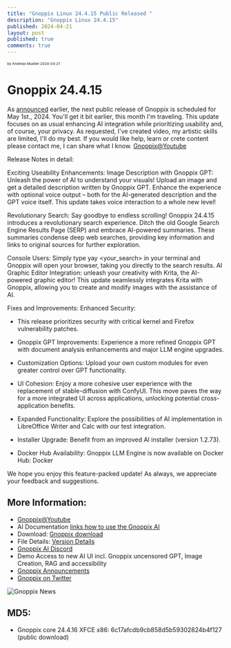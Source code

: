 ```yaml
---
title: "Gnoppix Linux 24.4.15 Public Released "
description: "Gnoppix Linux 24.4.15"
published: 2024-04-21
layout: post
published: true
comments: true
---
```


<sub><sub><sub> by Andreas Mueller 2024-04-21 <sub><sub><sub>

# Gnoppix 24.4.15  

As [announced](https://gnoppix.atlassian.net/wiki/spaces/GDP/pages/52592728) earlier, the next public release of Gnoppix is scheduled for May 1st., 2024. You'll get it bit earlier, this month I'm traveling. This update focuses on as usual enhancing AI integration while prioritizing usability and, of course, your privacy. As requested, I've created video, my artistic skills are limited, I'll do my best. If you would like help, learn or crete content please contact me, I can share what I know. [Gnoppix@Youtube](https://youtu.be/wMoo2Ht_SXM?si=vWkDIe8JJG1gcwrf)  

Release Notes in detail: 

Exciting Useability Enhancements:
Image Description with Gnoppix GPT: Unleash the power of AI to understand your visuals! Upload an image and get a detailed description written by Gnoppix GPT. Enhance the experience with optional voice output – both for the AI-generated description and the GPT voice itself. This update takes voice interaction to a whole new level!

Revolutionary Search: Say goodbye to endless scrolling! Gnoppix 24.4.15 introduces a revolutionary search experience. Ditch the old Google Search Engine Results Page (SERP) and embrace AI-powered summaries. These summaries condense deep web searches, providing key information and links to original sources for further exploration.

Console Users: Simply type yay <your_search> in your terminal and Gnoppix will open your browser, taking you directly to the search results.
AI Graphic Editor Integration: unleash your creativity with Krita, the AI-powered graphic editor! This update seamlessly integrates Krita with Gnoppix, allowing you to create and modify images with the assistance of AI.

Fixes and Improvements:
Enhanced Security: 

- This release prioritizes security with critical kernel and Firefox vulnerability patches.

- Gnoppix GPT Improvements: Experience a more refined Gnoppix GPT with document analysis enhancements and major LLM engine upgrades.

- Customization Options: Upload your own custom modules for even greater control over GPT functionality.

- UI Cohesion: Enjoy a more cohesive user experience with the replacement of stable-diffusion with ConfyUI. This move paves the way for a more integrated UI across applications, unlocking potential cross-application benefits.

- Expanded Functionality: Explore the possibilities of AI implementation in LibreOffice Writer and Calc with our test integration.

- Installer Upgrade: Benefit from an improved AI installer (version 1.2.73).

- Docker Hub Availability: Gnoppix LLM Engine is now available on Docker Hub: Docker 

We hope you enjoy this feature-packed update! As always, we appreciate your feedback and suggestions.

## More Information:
- [Gnoppix@Youtube](https://youtu.be/wMoo2Ht_SXM?si=vWkDIe8JJG1gcwrf)
- AI Documentation [links how to use the Gnoppix AI](https://gnoppix.atlassian.net/wiki/x/PYAY) 
- Download: [Gnoppix download](https://gnoppix.atlassian.net/wiki/x/HgAwAQ) 
- File Details: [Version Details](http://archive.gnoppix.com/packages/24/devel-24.1.txt)
- [Gnoppix AI Discord](https://discord.com/invite/tmHjQmgBW9)
- Demo Access to new AI UI incl. Gnoppix uncensored GPT, Image Creation, RAG and accessibility 
- [Gnoppix Announcements](https://discord.com/channels/842660631776591872/1197744293452992532)
- [Gnoppix on Twitter](https://www.x.com/gnoppixlinux)

![Gnoppix News](https://www.gnoppix.org/uploads/gnoppix_desktop800.png "Gnoppix News")

## MD5: 

- Gnoppix core 24.4.16 XFCE x86: 6c17afcdb9cb858d5b59302824b4f127 (public download) 

